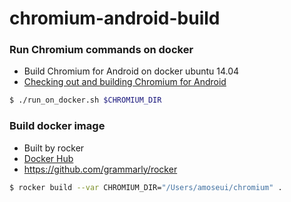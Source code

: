 # chromium-android-build

### Run Chromium commands on docker
- Build Chromium for Android on docker ubuntu 14.04
- [Checking out and building Chromium for Android](https://chromium.googlesource.com/chromium/src/+/master/docs/android_build_instructions.md)
```bash
$ ./run_on_docker.sh $CHROMIUM_DIR
```



### Build docker image
- Built by rocker
- [Docker Hub](https://hub.docker.com/r/amoseui/chromium-android-build)
- https://github.com/grammarly/rocker
```bash
$ rocker build --var CHROMIUM_DIR="/Users/amoseui/chromium" .
```

